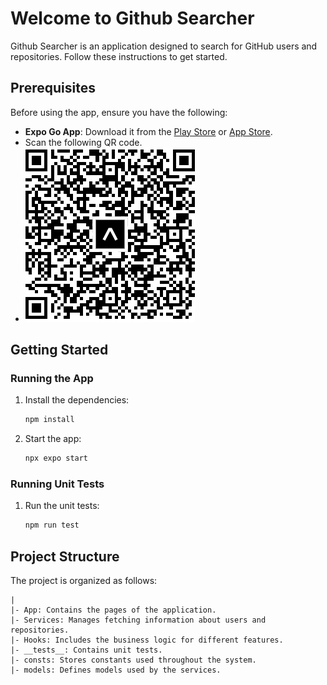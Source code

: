 # Welcome to Github Searcher

Github Searcher is an application designed to search for GitHub users and repositories. Follow these instructions to get started.

## Prerequisites
Before using the app, ensure you have the following:

- **Expo Go App**: Download it from the [Play Store](https://play.google.com) or [App Store](https://www.apple.com/app-store/).
- Scan the following QR code.
- ![alt text](image.png)

## Getting Started

### Running the App
1. Install the dependencies:
   ```bash
   npm install
   ```

2. Start the app:
   ```bash
   npx expo start
   ```

### Running Unit Tests
1. Run the unit tests:
   ```bash
   npm run test
   ```

## Project Structure
The project is organized as follows:

```
|
|- App: Contains the pages of the application.
|- Services: Manages fetching information about users and repositories.
|- Hooks: Includes the business logic for different features.
|- __tests__: Contains unit tests.
|- consts: Stores constants used throughout the system.
|- models: Defines models used by the services.
```

